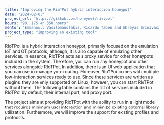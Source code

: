 ```yaml
---
title: "Improving the RioTPot hybrid interaction honeypot"
date: "2024-02-01"
project_url: "https://github.com/honeynet/riotpot"
hours: "90, 175 or 350 hours"
mentor: "Emmanouil Vasilomanolakis, Ricardo Yaben and Shreyas Srinivasa"
project_type: "Improving an existing tool"
---
```


RIoTPot is a hybrid interaction honeypot, primarily focused on the emulation IoT and OT protocols, although, it is also capable of emulating other services. In essence, RIoTPot acts as a proxy service for other honeypots included in the system. Therefore, you can run any honeypot and other services alongside RIoTPot. In addition, there is an UI web-application that you can use to manage your routing. Moreover, RIoTPot comes with multiple low-interaction services ready to use. Since these services are written as plugins, they are only supported on Linux; however, you can start RIoTPot without them. The following table contains the list of services included in RIoTPot by default, their internal port, and proxy port.

The project aims at providing RioTPot with the ability to run in a light mode that requires minimum user interaction and minimize existing external library utilization. Furthermore, we will improve the support for existing profiles and protocols.